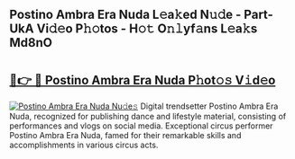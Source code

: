 ## Postino Ambra Era Nuda L𝚎a𝚔ed N𝚞𝚍e - Part-UkA Vi𝚍𝚎o P𝚑𝚘tos - H𝚘𝚝 O𝚗𝚕yf𝚊ns L𝚎a𝚔s Md8nO

# <h2><a href="http://kf8m7c.oniu.top/?m=Postino+Ambra+Era+Nuda">🔗👉 🔴 Postino Ambra Era Nuda P𝚑ot𝚘𝚜 V𝚒d𝚎o</a></h2>

[![Postino Ambra Era Nuda Nu𝚍e𝚜](https://i.imgur.com/0qMVB7G.gif)](http://kf8m7c.oniu.top/?m=Postino+Ambra+Era+Nuda)
Digital trendsetter Postino Ambra Era Nuda, recognized for publishing dance and lifestyle material, consisting of performances and vlogs on social media. Exceptional circus performer Postino Ambra Era Nuda, famed for their remarkable skills and accomplishments in various circus acts.  
